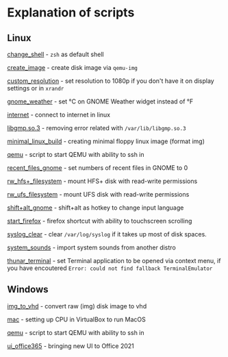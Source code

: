 # Explanation of scripts

## Linux

[change_shell](https://github.com/ercan1104/usual-commands/blob/main/Linux/change_shell.sh) \- `zsh` as default shell

[create_image](https://github.com/ercan1104/usual-commands/blob/main/Linux/create_image.sh) \- create disk image via `qemu-img`

[custom_resolution](https://github.com/ercan1104/usual-commands/blob/main/Linux/custom_resolution.sh) \- set resolution to 1080p if you don't have it on display settings or in `xrandr`

[gnome_weather](https://github.com/ercan1104/usual-commands/blob/main/Linux/gnome_weather.sh) \- set °С on GNOME Weather widget instead of °F

[internet](https://github.com/ercan1104/usual-commands/blob/main/Linux/internet.sh) \- connect to internet in linux

[libgmp.so.3](https://github.com/ercan1104/usual-commands/blob/main/Linux/libgmp.so.3.sh) \- removing error related with `/var/lib/libgmp.so.3`

[minimal_linux_build](https://github.com/ercan1104/usual-commands/blob/main/Linux/minimal_linux_build.md) \- creating minimal floppy linux image (format img)

[qemu](https://github.com/ercan1104/usual-commands/blob/main/Linux/qemu.sh) \- script to start QEMU with ability to ssh in

[recent_files_gnome](https://github.com/ercan1104/usual-commands/blob/main/Linux/recent_files_gnome.sh) \- set numbers of recent files in GNOME to 0

[rw_hfs+_filesystem](https://github.com/ercan1104/usual-commands/blob/main/Linux/rw_hfs+_filesystem.sh) \- mount HFS+ disk with read-write permissions

[rw_ufs_filesystem](https://github.com/ercan1104/usual-commands/blob/main/Linux/rw_ufs_filesystem.sh) \- mount UFS disk with read-write permissions

[shift+alt_gnome](https://github.com/ercan1104/usual-commands/blob/main/Linux/shift+alt_gnome.sh) \- shift+alt as hotkey to change input language

[start_firefox](https://github.com/ercan1104/usual-commands/blob/main/Linux/start_firefox.sh) \- firefox shortcut with ability to touchscreen scrolling

[syslog_clear](https://github.com/ercan1104/usual-commands/blob/main/Linux/syslog_clear.sh) \- clear `/var/log/syslog` if it takes up most of disk spaces.

[system_sounds](https://github.com/ercan1104/usual-commands/blob/main/Linux/system_sounds.md) \- import system sounds from another distro

[thunar_terminal](https://github.com/ercan1104/usual-commands/blob/main/Linux/thunar_terminal.md) \- set Terminal application to be opened via context menu, if you have encoutered `Error: could not find fallback TerminalEmulator`

## Windows

[img_to_vhd](https://github.com/ercan1104/usual-commands/blob/main/Windows/img_to_vhd.bat) \- convert raw (img) disk image to vhd

[mac](https://github.com/ercan1104/usual-commands/blob/main/Windows/mac.bat) \- setting up CPU in VirtualBox to run MacOS

[qemu](https://github.com/ercan1104/usual-commands/blob/main/Windows/qemu.bat) \- script to start QEMU with ability to ssh in

[ui_office365](https://github.com/ercan1104/usual-commands/blob/main/Windows/ui_office365.reg) \- bringing new UI to Office 2021
